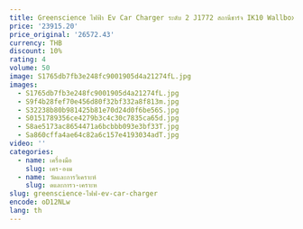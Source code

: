 ```yaml
---
title: Greenscience ไฟฟ้า Ev Car Charger ระดับ 2 J1772 สถานีชาร์จ IK10 Wallbox Wall-mount Ocpp สําหรับ Home Commercial ใช้
price: '23915.20'
price_original: '26572.43'
currency: THB
discount: 10%
rating: 4
volume: 50
image: S1765db7fb3e248fc9001905d4a21274fL.jpg
images:
  - S1765db7fb3e248fc9001905d4a21274fL.jpg
  - S9f4b28fef70e456d80f32bf332a8f813m.jpg
  - S32238b80b981425b81e70d24d0f6be56S.jpg
  - S0151789356ce4279b3c4c30c7835ca65d.jpg
  - S8ae5173ac8654471a6bcbbb093e3bf33T.jpg
  - Sa860cffa4ae64c82a6c157e4193034adT.jpg
video: ''
categories:
  - name: เครื่องมือ
    slug: เคร-องม
  - name: วัดและการวิเคราะห์
    slug: ดและการว-เคราะห
slug: greenscience-ไฟฟ-ev-car-charger
encode: oD12NLw
lang: th
---
```

  